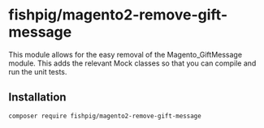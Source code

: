# fishpig/magento2-remove-gift-message

This module allows for the easy removal of the Magento_GiftMessage module. This adds the relevant Mock classes so that you can compile and run the unit tests.

## Installation
    composer require fishpig/magento2-remove-gift-message
